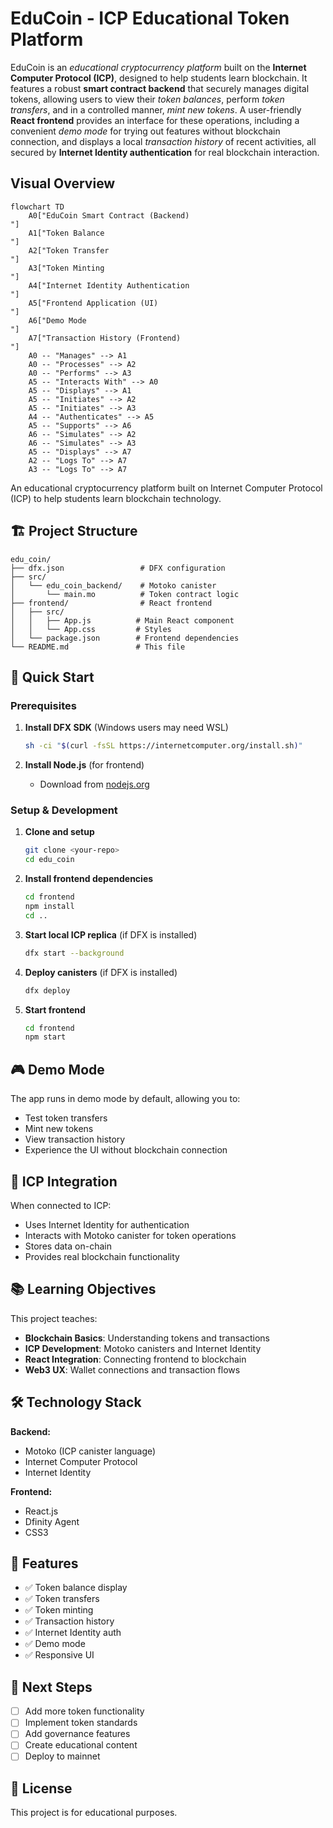 # EduCoin - ICP Educational Token Platform


EduCoin is an *educational cryptocurrency platform* built on the **Internet Computer Protocol (ICP)**, designed to help students learn blockchain. It features a robust **smart contract backend** that securely manages digital tokens, allowing users to view their *token balances*, perform *token transfers*, and in a controlled manner, *mint new tokens*. A user-friendly **React frontend** provides an interface for these operations, including a convenient *demo mode* for trying out features without blockchain connection, and displays a local *transaction history* of recent activities, all secured by **Internet Identity authentication** for real blockchain interaction.


## Visual Overview

```mermaid
flowchart TD
    A0["EduCoin Smart Contract (Backend)
"]
    A1["Token Balance
"]
    A2["Token Transfer
"]
    A3["Token Minting
"]
    A4["Internet Identity Authentication
"]
    A5["Frontend Application (UI)
"]
    A6["Demo Mode
"]
    A7["Transaction History (Frontend)
"]
    A0 -- "Manages" --> A1
    A0 -- "Processes" --> A2
    A0 -- "Performs" --> A3
    A5 -- "Interacts With" --> A0
    A5 -- "Displays" --> A1
    A5 -- "Initiates" --> A2
    A5 -- "Initiates" --> A3
    A4 -- "Authenticates" --> A5
    A5 -- "Supports" --> A6
    A6 -- "Simulates" --> A2
    A6 -- "Simulates" --> A3
    A5 -- "Displays" --> A7
    A2 -- "Logs To" --> A7
    A3 -- "Logs To" --> A7
```



An educational cryptocurrency platform built on Internet Computer Protocol (ICP) to help students learn blockchain technology.

## 🏗️ Project Structure

```
edu_coin/
├── dfx.json                 # DFX configuration
├── src/
│   └── edu_coin_backend/    # Motoko canister
│       └── main.mo          # Token contract logic
├── frontend/                # React frontend
│   ├── src/
│   │   ├── App.js          # Main React component
│   │   └── App.css         # Styles
│   └── package.json        # Frontend dependencies
└── README.md               # This file
```

## 🚀 Quick Start

### Prerequisites

1. **Install DFX SDK** (Windows users may need WSL)
   ```bash
   sh -ci "$(curl -fsSL https://internetcomputer.org/install.sh)"
   ```

2. **Install Node.js** (for frontend)
   - Download from [nodejs.org](https://nodejs.org/)

### Setup & Development

1. **Clone and setup**
   ```bash
   git clone <your-repo>
   cd edu_coin
   ```

2. **Install frontend dependencies**
   ```bash
   cd frontend
   npm install
   cd ..
   ```

3. **Start local ICP replica** (if DFX is installed)
   ```bash
   dfx start --background
   ```

4. **Deploy canisters** (if DFX is installed)
   ```bash
   dfx deploy
   ```

5. **Start frontend**
   ```bash
   cd frontend
   npm start
   ```

## 🎮 Demo Mode

The app runs in demo mode by default, allowing you to:
- Test token transfers
- Mint new tokens
- View transaction history
- Experience the UI without blockchain connection

## 🔐 ICP Integration

When connected to ICP:
- Uses Internet Identity for authentication
- Interacts with Motoko canister for token operations
- Stores data on-chain
- Provides real blockchain functionality

## 📚 Learning Objectives

This project teaches:
- **Blockchain Basics**: Understanding tokens and transactions
- **ICP Development**: Motoko canisters and Internet Identity
- **React Integration**: Connecting frontend to blockchain
- **Web3 UX**: Wallet connections and transaction flows

## 🛠️ Technology Stack

**Backend:**
- Motoko (ICP canister language)
- Internet Computer Protocol
- Internet Identity

**Frontend:**
- React.js
- Dfinity Agent
- CSS3

## 📖 Features

- ✅ Token balance display
- ✅ Token transfers
- ✅ Token minting
- ✅ Transaction history
- ✅ Internet Identity auth
- ✅ Demo mode
- ✅ Responsive UI

## 🎯 Next Steps

- [ ] Add more token functionality
- [ ] Implement token standards
- [ ] Add governance features
- [ ] Create educational content
- [ ] Deploy to mainnet

## 📄 License

This project is for educational purposes.
